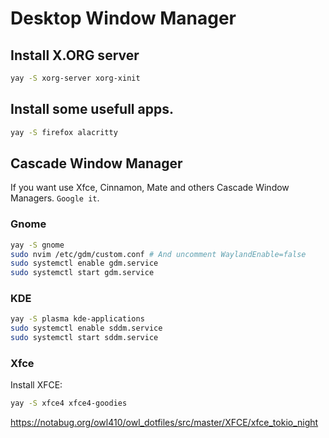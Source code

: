 # Desktop Window Manager

## Install X.ORG server
```bash
yay -S xorg-server xorg-xinit
```

## Install some usefull apps.
```bash
yay -S firefox alacritty
```

## Cascade Window Manager

If you want use Xfce, Cinnamon, Mate and others Cascade Window Managers. `Google it`.

### Gnome
```bash
yay -S gnome
sudo nvim /etc/gdm/custom.conf # And uncomment WaylandEnable=false
sudo systemctl enable gdm.service
sudo systemctl start gdm.service
```

### KDE
```bash
yay -S plasma kde-applications
sudo systemctl enable sddm.service
sudo systemctl start sddm.service
```
### Xfce

Install XFCE:
```bash
yay -S xfce4 xfce4-goodies
```
https://notabug.org/owl410/owl_dotfiles/src/master/XFCE/xfce_tokio_night
